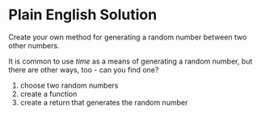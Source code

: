 # Plain English Solution
Create your own method for generating a random number between two other numbers.

It is common to use _time_ as a means of generating a random number, but there are other ways, too - can you find one?


1) choose two random numbers
2) create a function
3) create a return that generates the random number